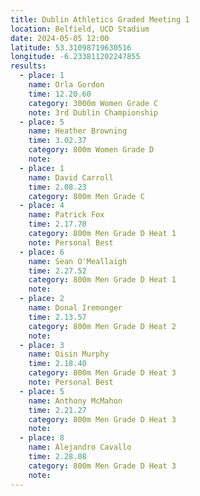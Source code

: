 ```yaml
---
title: Dublin Athletics Graded Meeting 1 
location: Belfield, UCD Stadium
date: 2024-05-05 12:00
latitude: 53.31098719630516
longitude: -6.233811202247855
results:
  - place: 1
    name: Orla Gordon
    time: 12.20.60
    category: 3000m Women Grade C
    note: 3rd Dublin Championship
  - place: 5
    name: Heather Browning
    time: 3.02.37
    category: 800m Women Grade D
    note:
  - place: 1
    name: David Carroll
    time: 2.08.23
    category: 800m Men Grade C
  - place: 4
    name: Patrick Fox
    time: 2.17.70
    category: 800m Men Grade D Heat 1
    note: Personal Best
  - place: 6
    name: Sean O'Meallaigh
    time: 2.27.52 
    category: 800m Men Grade D Heat 1
    note:
  - place: 2
    name: Donal Iremonger
    time: 2.13.57 
    category: 800m Men Grade D Heat 2
    note:
  - place: 3
    name: Oisin Murphy
    time: 2.18.40
    category: 800m Men Grade D Heat 3
    note: Personal Best
  - place: 5
    name: Anthony McMahon
    time: 2.21.27 
    category: 800m Men Grade D Heat 3
    note:
  - place: 8
    name: Alejandro Cavallo
    time: 2.28.08
    category: 800m Men Grade D Heat 3
    note:
---
```

